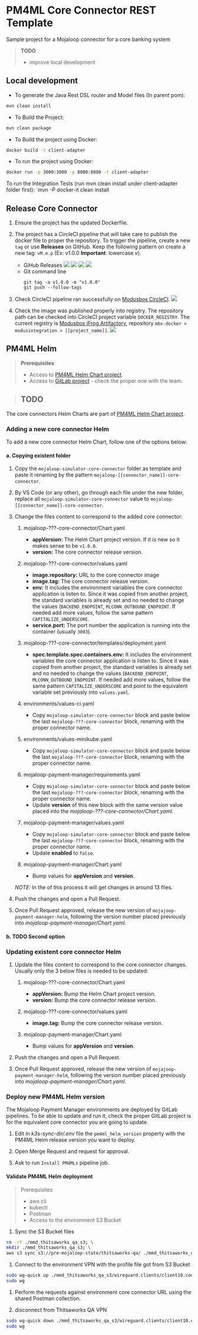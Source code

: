 # PM4ML Core Connector REST Template

Sample project for a Mojaloop connector for a core banking system

>**TODO**
> - improve local development

## Local development

- To generate the Java Rest DSL router and Model files (In parent pom): 
```sh
mvn clean install
```

- To Build the Project: 
```sh
mvn clean package
```

- To Build the project using Docker: 
```sh
docker build -t client-adapter
```

- To run the project using Docker: 
```sh
docker run -p 3000:3000 -p 8080:8080 -t client-adapter
```

To run the Integration Tests (run mvn clean install under client-adapter folder first): `mvn -P docker-it clean install

## Release Core Connector

1. Ensure the project has the updated Dockerfile.

1. The project has a CircleCI pipeline that will take care to publish the docker file to proper the repository.
To trigger the pipeline, create a new `tag` or use **Releases** on GitHub.
Keep the following pattern on create a new tag: `vM.m.p` (Ex: v1.0.0 **Important**: lowercase *v*).
    - GiHub Releases
        ![](img/release1.png)
        ![](img/release2.png)
        ![](img/release3.png)
        ![](img/release4.png)
    - Git command line
        ```
        git tag -a v1.0.0 -m "v1.0.0"
        git push --follow-tags
        ```

1. Check CircleCI pipeline ran successfully on [Modusbox CircleCI](https://app.circleci.com/pipelines/github/modusintegration).
![](img/circleci1.png)

1. Check the image was published properly into registry. The repository path can be checked into CircleCI project variable `DOCKER_REGISTRY`. The current registry is [Modusbox jFrog Artifactory](), 
repository `mbx-docker > modusintegration > [[project_name]]`.
![](img/jfrog1.png)

## PM4ML Helm

> **Prerequisites**
>- Access to [PM4ML Helm Chart project](https://github.com/pm4ml/mojaloop-payment-manager-helm).
>- Access to [GitLab project]() - check the proper one with the team.

> **TODO**
>-

The core connectors Helm Charts are part of [PM4ML Helm Chart project](https://github.com/pm4ml/mojaloop-payment-manager-helm).


### Adding a new core connector Helm

To add a new core connector Helm Chart, follow one of the options below:

#### a. Copying existent folder

1. Copy the `mojaloop-simulator-core-connector` folder as template and paste it renaming by the pattern `mojaloop-[[connector_name]]-core-connector`.

1. By VS Code (or any other), go through each file under the new folder, replace all `mojaloop-simulator-core-connector` value to `mojaloop-[[connector_name]]-core-connector`.

1. Change the files content to correspond to the added core connector:

    1. mojaloop-???-core-connector/Chart.yaml
        - **appVersion:** The Helm Chart project version. If it is new so it makes sense to be `v1.0.0`.
        - **version:** The core connector release version.

    1. mojaloop-???-core-connector/values.yaml
        - **image.repository:** URL to the core connector image
        - **image.tag:** The core connector release version.
        - **env:** It includes the environment variables the core connector application is listen to. Since it was copied from another project, the standard variables is already set and no needed to change the values (`BACKEND_ENDPOINT`, `MLCONN_OUTBOUND_ENDPOINT`. If needed add more values, follow the same pattern `CAPITALIZE_UNDERSCORE`.
        - **service.port:** The port number the application is running into the container (usually `3003`).
    
    1. mojaloop-???-core-connector/templates/deployment.yaml
        - **spec.template.spec.containers.env:** It includes the environment variables the core connector application is listen to. Since it was copied from another project, the standard variables is already set and no needed to change the values (`BACKEND_ENDPOINT`, `MLCONN_OUTBOUND_ENDPOINT`. If needed add more values, follow the same pattern `CAPITALIZE_UNDERSCORE` and point to the equivalent variable set previously into `values.yaml`.

    1. environments/values-ci.yaml
        - Copy `mojaloop-simulator-core-connector` block and paste below the last `mojaloop-???-core-connector` block, renaming with the proper connector name.

    1. environments/values-minikube.yaml
        - Copy `mojaloop-simulator-core-connector` block and paste below the last `mojaloop-???-core-connector` block, renaming with the proper connector name.

    1. mojaloop-payment-manager/requirements.yaml
        - Copy `mojaloop-simulator-core-connector` block and paste below the last `mojaloop-???-core-connector` block, renaming with the proper connector name.
        - Update **version** of this new block with the same version value placed into the *mojaloop-???-core-connector/Chart.yaml*.

    1. mojaloop-payment-manager/values.yaml
        - Copy `mojaloop-simulator-core-connector` block and paste below the last `mojaloop-???-core-connector` block, renaming with the proper connector name.
        - Update **enabled** to `false`.

    1. mojaloop-payment-manager/Chart.yaml
        - Bump values for **appVersion** and **version**.

    *NOTE:* In the of this process it will get changes in around 13 files.

1. Push the changes and open a Pull Request.

1. Once Pull Request approved, release the new version of `mojajoop-payment-manager-helm`, following the version number placed previously into *mojaloop-payment-manager/Chart.yaml*.

#### b. TODO Second option

### Updating existent core connector Helm

1. Update the files content to correspond to the core connector changes. Usually only the 3 below files is needed to be updated:

    1. mojaloop-???-core-connector/Chart.yaml
        - **appVersion:** Bump the Helm Chart project version.
        - **version:** Bump the core connector release version.

    1. mojaloop-???-core-connector/values.yaml
        - **image.tag:** Bump the core connector release version.

    1. mojaloop-payment-manager/Chart.yaml
        - Bump values for **appVersion** and **version**.

1. Push the changes and open a Pull Request.

1. Once Pull Request approved, release the new version of `mojajoop-payment-manager-helm`, following the version number placed previously into *mojaloop-payment-manager/Chart.yaml*.

### Deploy new PM4ML Helm version

The Mojaloop Payment Manager environments are deployed by GitLab pipelines. To be able to update and run it, check the proper GitLab project is for the equivalent core connector you are going to update.

1. Edit in *k3s-sync-dir/.env* file the `pm4ml_helm_version` property with the PM4ML Helm release version you want to deploy.

1. Open Merge Request and request for approval.

1. Ask to run `Install PM4MLs` pipeline job.

#### Validate PM4ML Helm deployment

<!-- #### a. VPN Access

Follow the instructions (here)[https://github.com/modusintegration/mmd-dev#vpn-access].

#### b. Kubernetes cluster config files

Follow the instructions (here)[https://github.com/modusintegration/mmd-dev#iac-configuration-file-access]. -->

> Prerequisites
> - aws cli
> - kubectl
> - Postman
> - Access to the environment S3 Bucket

1. Sync the S3 Bucket files
```sh
rm -rf ./mmd_thitsaworks_qa_s3; \
mkdir ./mmd_thitsaworks_qa_s3; \
aws s3 sync s3://pre-mojaloop-state/thitsaworks-qa/ ./mmd_thitsaworks_qa_s3
```

1. Connect to the environment VPN with the profile file got from S3 Bucket
```sh
sudo wg-quick up ./mmd_thitsaworks_qa_s3/wireguard.clients/client10.conf
sudo wg
```

1. Perform the requests against environment core connector URL using the shared Postman collection.

1. disconnect from Thitsaworks QA  VPN
```sh
sudo wg-quick down ./mmd_thitsaworks_qa_s3/wireguard.clients/client10.conf
sudo wg
```
